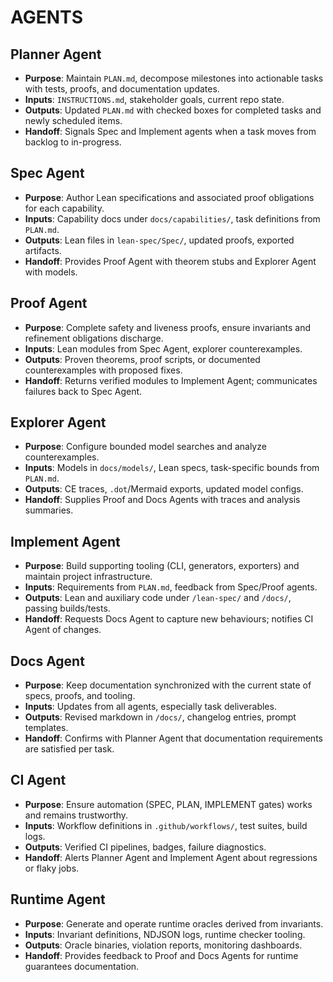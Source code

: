 # AGENTS

## Planner Agent
- **Purpose**: Maintain `PLAN.md`, decompose milestones into actionable tasks with tests, proofs, and documentation updates.
- **Inputs**: `INSTRUCTIONS.md`, stakeholder goals, current repo state.
- **Outputs**: Updated `PLAN.md` with checked boxes for completed tasks and newly scheduled items.
- **Handoff**: Signals Spec and Implement agents when a task moves from backlog to in-progress.

## Spec Agent
- **Purpose**: Author Lean specifications and associated proof obligations for each capability.
- **Inputs**: Capability docs under `docs/capabilities/`, task definitions from `PLAN.md`.
- **Outputs**: Lean files in `lean-spec/Spec/`, updated proofs, exported artifacts.
- **Handoff**: Provides Proof Agent with theorem stubs and Explorer Agent with models.

## Proof Agent
- **Purpose**: Complete safety and liveness proofs, ensure invariants and refinement obligations discharge.
- **Inputs**: Lean modules from Spec Agent, explorer counterexamples.
- **Outputs**: Proven theorems, proof scripts, or documented counterexamples with proposed fixes.
- **Handoff**: Returns verified modules to Implement Agent; communicates failures back to Spec Agent.

## Explorer Agent
- **Purpose**: Configure bounded model searches and analyze counterexamples.
- **Inputs**: Models in `docs/models/`, Lean specs, task-specific bounds from `PLAN.md`.
- **Outputs**: CE traces, `.dot`/Mermaid exports, updated model configs.
- **Handoff**: Supplies Proof and Docs Agents with traces and analysis summaries.

## Implement Agent
- **Purpose**: Build supporting tooling (CLI, generators, exporters) and maintain project infrastructure.
- **Inputs**: Requirements from `PLAN.md`, feedback from Spec/Proof agents.
- **Outputs**: Lean and auxiliary code under `/lean-spec/` and `/docs/`, passing builds/tests.
- **Handoff**: Requests Docs Agent to capture new behaviours; notifies CI Agent of changes.

## Docs Agent
- **Purpose**: Keep documentation synchronized with the current state of specs, proofs, and tooling.
- **Inputs**: Updates from all agents, especially task deliverables.
- **Outputs**: Revised markdown in `/docs/`, changelog entries, prompt templates.
- **Handoff**: Confirms with Planner Agent that documentation requirements are satisfied per task.

## CI Agent
- **Purpose**: Ensure automation (SPEC, PLAN, IMPLEMENT gates) works and remains trustworthy.
- **Inputs**: Workflow definitions in `.github/workflows/`, test suites, build logs.
- **Outputs**: Verified CI pipelines, badges, failure diagnostics.
- **Handoff**: Alerts Planner Agent and Implement Agent about regressions or flaky jobs.

## Runtime Agent
- **Purpose**: Generate and operate runtime oracles derived from invariants.
- **Inputs**: Invariant definitions, NDJSON logs, runtime checker tooling.
- **Outputs**: Oracle binaries, violation reports, monitoring dashboards.
- **Handoff**: Provides feedback to Proof and Docs Agents for runtime guarantees documentation.

